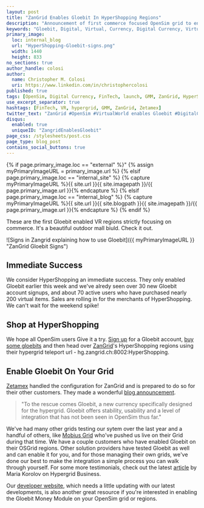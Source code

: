 ```yaml
---
layout: post
title: "ZanGrid Enables Gloebit In HyperShopping Regions"
description: "Announcement of first commerce focused OpenSim grid to enable Gloebit's Money Module."
keywords: "Gloebit, Digital, Virtual, Currency, Digital Currency, Virtual Currency, FinTech, OpenSim, OpenSimulator, GMM, Gloebit Money Module, Gloebit Money Module addon, ZanGrid, HyperShopping, virtual world, virtual reality, commerce backbone, commerce, monetization, payments, Zetamex"
primary_image:
  loc: internal_blog
  url: "HyperShopping-Gloebit-signs.png"
  width: 1440
  height: 833
no_sections: true
author_handle: colosi
author:
  name: Christopher M. Colosi
  uri: https://www.linkedin.com/in/christophercolosi
published: true
tags: [OpenSim, Digital Currency, FinTech, launch, GMM, ZanGrid, HyperShopping, Zetamex]
use_excerpt_separator: true
hashtags: [FinTech, VR, hypergrid, GMM, ZanGrid, Zetamex]
twitter_text: "ZanGrid #OpenSim #VirtualWorld enables Gloebit #DigitalCurrency in #HyperShopping #VR mall."
disqus:
  enabled: true
  uniqueID: "ZangridEnablesGloebit"
page_css: /stylesheets/post.css
page_type: blog_post
contains_social_buttons: true
---
```

{% if page.primary_image.loc == "external" %}"
  {% assign myPrimaryImageURL = primary_image.url %}
{% elsif page.primary_image.loc == "internal_site" %}
  {% capture myPrimaryImageURL %}{{ site.url }}{{ site.imagepath }}/{{ page.primary_image.url }}{% endcapture %}
{% elsif page.primary_image.loc == "internal_blog" %}
  {% capture myPrimaryImageURL %}{{ site.url }}{{ site.blogpath }}{{ site.imagepath }}/{{ page.primary_image.url }}{% endcapture %}
{% endif %}

These are the first Gloebit enabled VR regions strictly focusing on commerce.  It's a beautiful outdoor mall biuld.  Check it out.

![Signs in Zangrid explaining how to use Gloebit]({{ myPrimaryImageURL }} "ZanGrid Gloebit Signs")

<!--end_excerpt-->

## Immediate Success ##

We consider HyperShopping an immediate success.  They only enabled Gloebit earlier this week and we've alredy seen over 30 new Gloebit account signups, and about 70 active users who have purchased nearly 200 virtual items.  Sales are rolling in for the merchants of HyperShopping.  We can't wait for the weekend spike!

## Shop at HyperShopping ##

We hope all OpenSim users Give it a try.  [Sign up](https://www.gloebit.com/signup/) for a Gloebit account, [buy some gloebits](https://www.gloebit.com/purchase/) and then head over [ZanGrid](http://www.zangrid.ch/)'s HyperShopping regions using their hypergrid teleport url - hg.zangrid.ch:8002:HyperShopping.

## Enable Gloebit On Your Grid ##

[Zetamex](http://zetamex.com/) handled the configuration for ZanGrid and is prepared to do so for their other customers.  They made a wonderful [blog announcement](http://blog.zetamex.com/posts/2017/01/a-new-era-for-hypergrid-shoppers/).

> "To the rescue comes Gloebit, a new currency specifically designed for the hypergrid. Gloebit offers stability, usability and a level of integration that has not been seen in OpenSim thus far."

We've had many other grids testing our sytem over the last year and a handful of others, like [Mobius Grid](https://mobiusgrid.us/) who've pushed us live on their Grid during that time.  We have a couple customers who have enabled Gloebit on their OSGrid regions.  Other solution providers have tested Gloebit as well and can enable it for you, and for those managing their own grids, we've done our best to make the integration a simple process you can walk through yourself.  For some more testimonials, check out the latest [article](http://www.hypergridbusiness.com/2017/02/gloebit-live-on-zangrid-readies-merchant-payouts/) by Maria Korolov on Hypergrid Business.

Our [developer website](http://dev.gloebit.com/opensim/), which needs a little updating with our latest developments, is also another great resource if you're interested in enabling the Gloebit Money Module on your OpenSim grid or regions.
